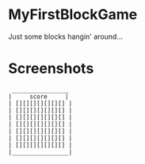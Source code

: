 # MyFirstBlockGame
Just some blocks hangin' around...


# Screenshots

```
 ________________
|	  score	 	|
| [][][][][][][] |
| [][][][][][][] |
| [][][][][][][] |
| [][][][][][][] |
| [][][][][][][] |
| [][][][][][][] |
| [][][][][][][] |
|________________|
			   
```
